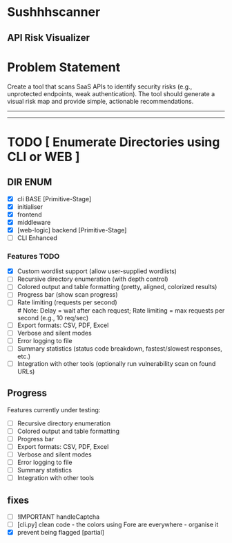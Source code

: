 # Sushhhscanner
## API Risk Visualizer

# Problem Statement
Create a tool that scans SaaS APIs to identify security risks (e.g., unprotected endpoints, weak authentication). The tool should generate a visual risk map and provide simple, actionable recommendations.

----------
----------

# TODO [ Enumerate Directories using CLI or WEB ]

## DIR ENUM 
   
- [x] cli BASE [Primitive-Stage]
- [x] initialiser
- [x] frontend
- [x] middleware 
- [x] [web-logic] backend [Primitive-Stage]
- [ ] CLI Enhanced

### Features TODO
- [x] Custom wordlist support (allow user-supplied wordlists)
- [ ] Recursive directory enumeration (with depth control)
- [ ] Colored output and table formatting (pretty, aligned, colorized results)
- [ ] Progress bar (show scan progress)
- [ ] Rate limiting (requests per second)  
      # Note: Delay = wait after each request; Rate limiting = max requests per second (e.g., 10 req/sec)
- [ ] Export formats: CSV, PDF, Excel
- [ ] Verbose and silent modes
- [ ] Error logging to file
- [ ] Summary statistics (status code breakdown, fastest/slowest responses, etc.)
- [ ] Integration with other tools (optionally run vulnerability scan on found URLs)

## Progress
Features currently under testing:
- [ ] Recursive directory enumeration
- [ ] Colored output and table formatting
- [ ] Progress bar
- [ ] Export formats: CSV, PDF, Excel
- [ ] Verbose and silent modes
- [ ] Error logging to file
- [ ] Summary statistics
- [ ] Integration with other tools

## fixes

- [ ] !IMPORTANT handleCaptcha
- [ ] [cli.py] clean code - the colors using Fore are everywhere - organise it
- [X] prevent being flagged [partial]
